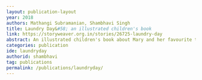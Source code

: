 ```yaml
---
layout: publication-layout
year: 2018
authors: Mathangi Subramanian, Shambhavi Singh
title: Laundry Day&#58; an illustrated children's book
link: https://storyweaver.org.in/stories/26725-laundry-day
abstract: An illustrated children's book about Mary and her favourite time in the day - washing time. Meet Mary's neighbours as they wash their clothes and get their days off to a fresh, clean start. The story is published by Pratham books and has been translated into Hindi, Marathi, Kannada, Gondi, Tamil and French. 
categories: publication
ide: laundryday
authorid: shambhavi
tag: publications
permalink: /publications/laundryday/
---
```

